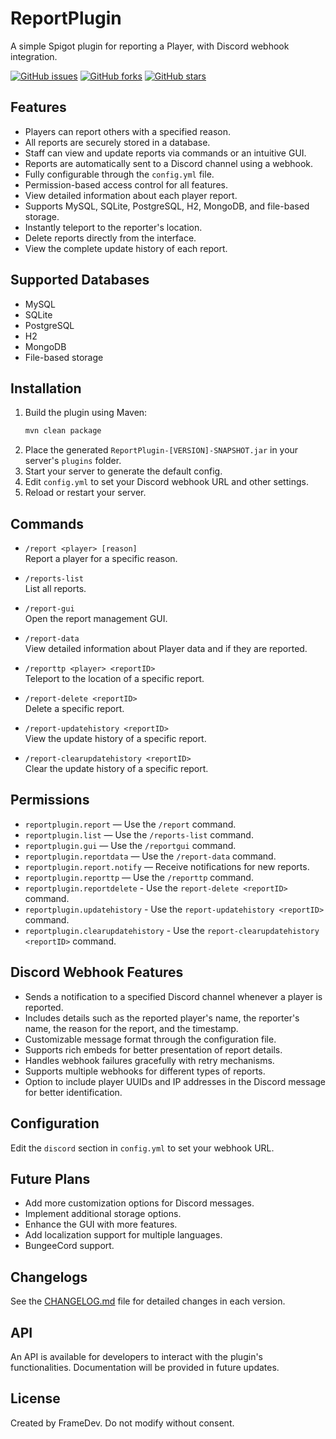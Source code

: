 # ReportPlugin

A simple Spigot plugin for reporting a Player, with Discord webhook integration.

[![GitHub issues](https://img.shields.io/github/issues/frame-dev/ReportPlugin.svg)](https://github.com/frame-dev/ReportPlugin/issues)
[![GitHub forks](https://img.shields.io/github/forks/frame-dev/ReportPlugin.svg)](https://github.com/frame-dev/ReportPlugin/network/members)
[![GitHub stars](https://img.shields.io/github/stars/frame-dev/ReportPlugin.svg)](https://github.com/frame-dev/ReportPlugin/stargazers)

## Features

- Players can report others with a specified reason.
- All reports are securely stored in a database.
- Staff can view and update reports via commands or an intuitive GUI.
- Reports are automatically sent to a Discord channel using a webhook.
- Fully configurable through the `config.yml` file.
- Permission-based access control for all features.
- View detailed information about each player report.
- Supports MySQL, SQLite, PostgreSQL, H2, MongoDB, and file-based storage.
- Instantly teleport to the reporter's location.
- Delete reports directly from the interface.
- View the complete update history of each report.

## Supported Databases

- MySQL
- SQLite
- PostgreSQL
- H2
- MongoDB
- File-based storage

## Installation

1. Build the plugin using Maven:
    ```bash
    mvn clean package
    ```
2. Place the generated `ReportPlugin-[VERSION]-SNAPSHOT.jar` in your server's `plugins` folder.
3. Start your server to generate the default config.
4. Edit `config.yml` to set your Discord webhook URL and other settings.
5. Reload or restart your server.

## Commands

- `/report <player> [reason]`  
  Report a player for a specific reason.

- `/reports-list`  
  List all reports.

- `/report-gui`  
  Open the report management GUI.

- `/report-data`  
  View detailed information about Player data and if they are reported.

- `/reporttp <player> <reportID>`  
  Teleport to the location of a specific report.

- `/report-delete <reportID>`  
  Delete a specific report.

- `/report-updatehistory <reportID>`  
  View the update history of a specific report.

- `/report-clearupdatehistory <reportID>`  
  Clear the update history of a specific report.

## Permissions

- `reportplugin.report` — Use the `/report` command.
- `reportplugin.list` — Use the `/reports-list` command.
- `reportplugin.gui` — Use the `/reportgui` command.
- `reportplugin.reportdata` — Use the `/report-data` command.
- `reportplugin.report.notify` — Receive notifications for new reports.
- `reportplugin.reporttp` — Use the `/reporttp` command.
- `reportplugin.reportdelete` - Use the `report-delete <reportID>` command.
- `reportplugin.updatehistory` - Use the `report-updatehistory <reportID>` command.
- `reportplugin.clearupdatehistory` - Use the `report-clearupdatehistory <reportID>` command.

## Discord Webhook Features

- Sends a notification to a specified Discord channel whenever a player is reported.
- Includes details such as the reported player's name, the reporter's name, the reason for the report, and the timestamp.
- Customizable message format through the configuration file.
- Supports rich embeds for better presentation of report details.
- Handles webhook failures gracefully with retry mechanisms.
- Supports multiple webhooks for different types of reports.
- Option to include player UUIDs and IP addresses in the Discord message for better identification.

## Configuration

Edit the `discord` section in `config.yml` to set your webhook URL.

## Future Plans

- Add more customization options for Discord messages.
- Implement additional storage options.
- Enhance the GUI with more features.
- Add localization support for multiple languages.
- BungeeCord support.

## Changelogs

See the [CHANGELOG.md](CHANGELOG.md) file for detailed changes in each version.

## API

An API is available for developers to interact with the plugin's functionalities. Documentation will be provided in
future updates.

## License

Created by FrameDev. Do not modify without consent.